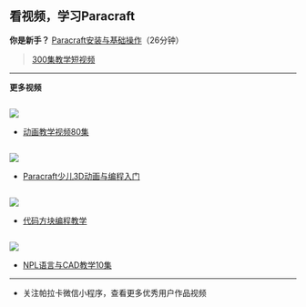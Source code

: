 ## 看视频，学习Paracraft
  
**你是新手？**
[Paracraft安装与基础操作](https://keepwork.com/official/docs/videos/new_user_video)（26分钟）

> [300集教学短视频](https://keepwork.com/official/docs/tips/all_tips)

---
**更多视频**

<div style="float:left;margin-right:10px;width:250px">
  
  ![](https://api.keepwork.com/storage/v0/siteFiles/8172/raw#动画教学.png)
  
  - [动画教学视频80集](/official/paracraft/animation-tutorials)
  
</div>

<div style="float:left;margin-right:10px;width:250px">
  
  ![](https://api.keepwork.com/storage/v0/siteFiles/4880/raw#少儿编程_logo.png)
  
  - <a href="https://study.163.com/course/introduction.htm?courseId=1209451840" target="_blank">Paracraft少儿3D动画与编程入门</a>
</div>

<div style="clear:both"/>

<div style="float:left;margin-right:10px;width:250px">
  
  ![](https://api.keepwork.com/storage/v0/siteFiles/8174/raw#编程教学.png)
  
  - [代码方块编程教学](/official/paracraft/CodeblockList)
  
</div>

<div style="float:left;margin-right:10px;width:250px">
  
  ![](https://api.keepwork.com/storage/v0/siteFiles/12811/raw#teaching-video_3.png)
  
  - [NPL语言与CAD教学10集](/official/docs/videos/NPLCAD)
  
</div>
<div style="clear:both"/>


---
- 关注帕拉卡微信小程序，查看更多优秀用户作品视频


